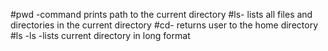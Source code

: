 #pwd -command prints path to the current directory
#ls- lists all files and directories in the current directory
#cd- returns user to the home directory
#ls -ls  -lists current directory in long format
